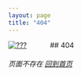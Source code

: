 ```yaml
---
layout: page
title: "404"
---
```






 [![???](https://i.loli.net/2017/09/08/59b24b2dca215.png)](/ "UNUSED_BILL")
            ## 404
###### 页面不存在 [回到首页](/)
